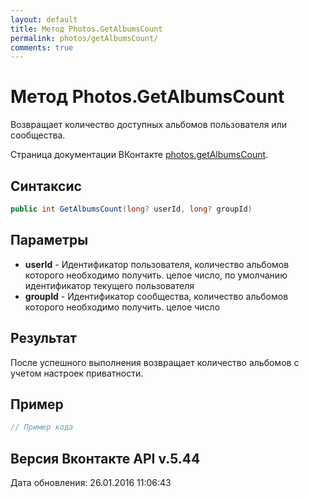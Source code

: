 ```yaml
---
layout: default
title: Метод Photos.GetAlbumsCount
permalink: photos/getAlbumsCount/
comments: true
---
```

# Метод Photos.GetAlbumsCount
Возвращает количество доступных альбомов пользователя или сообщества.

Страница документации ВКонтакте [photos.getAlbumsCount](https://vk.com/dev/photos.getAlbumsCount).
## Синтаксис
``` csharp
public int GetAlbumsCount(long? userId, long? groupId)
```

## Параметры
+ **userId** - Идентификатор пользователя, количество альбомов которого необходимо получить. целое число, по умолчанию идентификатор текущего пользователя
+ **groupId** - Идентификатор сообщества, количество альбомов которого необходимо получить. целое число

## Результат
После успешного выполнения возвращает количество альбомов  с учетом настроек приватности.

## Пример
``` csharp
// Пример кода
```

## Версия Вконтакте API v.5.44
Дата обновления: 26.01.2016 11:06:43
